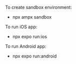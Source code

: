 To create sandbox environment:
 - npx ampx sandbox

To run iOS app:
 - npx expo run:ios

To run Android app:
 - npx expo run:android
 
